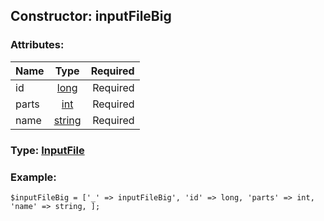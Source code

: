 ## Constructor: inputFileBig  

### Attributes:

| Name     |    Type       | Required |
|----------|:-------------:|---------:|
|id|[long](../types/long.md) | Required|
|parts|[int](../types/int.md) | Required|
|name|[string](../types/string.md) | Required|


### Type: [InputFile](../types/InputFile.md)

### Example:


```
$inputFileBig = ['_' => inputFileBig', 'id' => long, 'parts' => int, 'name' => string, ];
```
